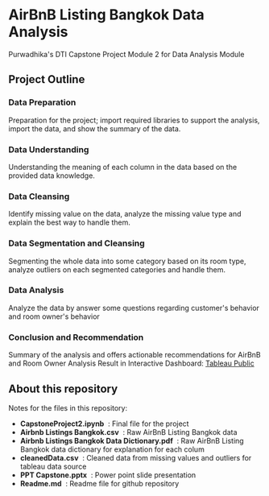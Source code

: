 # AirBnB Listing Bangkok Data Analysis

Purwadhika's DTI Capstone Project Module 2 for Data Analysis Module

## Project Outline

### Data Preparation

Preparation for the project; import required libraries to support the analysis, import the data, and show the summary of the data.

### Data Understanding

Understanding the meaning of each column in the data based on the provided data knowledge.

### Data Cleansing

Identify missing value on the data, analyze the missing value type and explain the best way to handle them.

### Data Segmentation and Cleansing

Segmenting the whole data into some category based on its room type, analyze outliers on each segmented categories and handle them.

### Data Analysis

Analyze the data by answer some questions regarding customer's behavior and room owner's behavior

### Conclusion and Recommendation

Summary of the analysis and offers actionable recommendations for AirBnB and Room Owner
Analysis Result in Interactive Dashboard: [Tableau Public](https://public.tableau.com/views/PurwadhikaCapstoneModule2/AirBnBStory?:language=en-GB&:sid=&:redirect=auth&:display_count=n&:origin=viz_share_link)

## About this repository

Notes for the files in this repository:

* **CapstoneProject2.ipynb**&nbsp;&nbsp;: Final file for the project
* **Airbnb Listings Bangkok.csv**&nbsp;&nbsp;: Raw AirBnB Listing Bangkok data
* **Airbnb Listings Bangkok Data Dictionary.pdf**&nbsp;&nbsp;: Raw AirBnB Listing Bangkok data dictionary for explanation for each colum
* **cleanedData.csv**&nbsp;&nbsp;: Cleaned data from missing values and outliers for tableau data source
* **PPT Capstone.pptx**&nbsp;&nbsp;: Power point slide presentation
* **Readme.md**&nbsp;&nbsp;: Readme file for github repository
